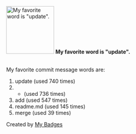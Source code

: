 <img src="https://github.com/my-badges/my-badges/blob/master/src/all-badges/favorite-word/favorite-word.png?raw=true" alt="My favorite word is &quot;update&quot;." title="My favorite word is &quot;update&quot;." width="128">
<strong>My favorite word is &quot;update&quot;.</strong>
<br><br>

My favorite commit message words are:

1. update (used 740 times)
2. * (used 736 times)
3. add (used 547 times)
4. readme.md (used 145 times)
5. merge (used 39 times)


Created by <a href="https://github.com/my-badges/my-badges">My Badges</a>